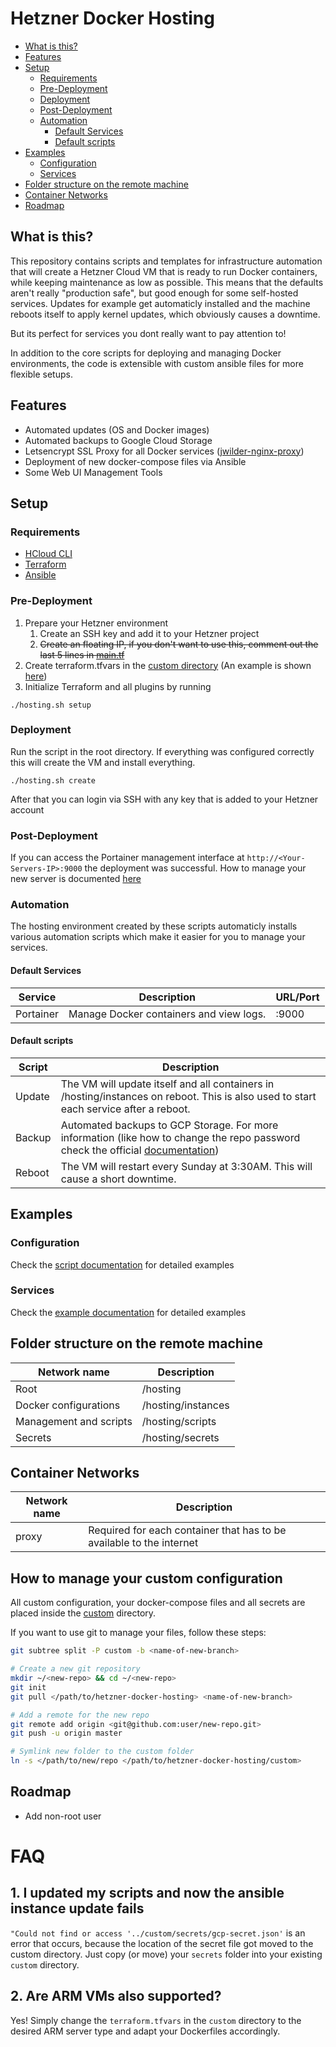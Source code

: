 # Hetzner Docker Hosting

  * [What is this?](#what-is-this-)
  * [Features](#features)
  * [Setup](#setup)
    + [Requirements](#requirements)
    + [Pre-Deployment](#pre-deployment)
    + [Deployment](#deployment)
    + [Post-Deployment](#post-deployment)
    + [Automation](#automation)
      - [Default Services](#default-services)
      - [Default scripts](#default-scripts)
  * [Examples](#examples)
    + [Configuration](#configuration)
    + [Services](#services)
  * [Folder structure on the remote machine](#folder-structure-on-the-remote-machine)
  * [Container Networks](#container-networks)
  * [Roadmap](#roadmap)


## What is this?
This repository contains scripts and templates for infrastructure automation that will create a Hetzner Cloud VM that is ready to run Docker containers, while keeping maintenance as low as possible. This means that the defaults aren't really "production safe", but good enough for some self-hosted services. Updates for example get automaticly installed and the machine reboots itself to apply kernel updates, which obviously causes a downtime. 

But its perfect for services you dont really want to pay attention to!

In addition to the core scripts for deploying and managing Docker environments, the code is extensible with custom ansible files for more flexible setups.

## Features
* Automated updates (OS and Docker images)
* Automated backups to Google Cloud Storage
* Letsencrypt SSL Proxy for all Docker services ([jwilder-nginx-proxy](https://github.com/nginx-proxy/nginx-proxy))
* Deployment of new docker-compose files via Ansible
* Some Web UI Management Tools


## Setup
### Requirements
* [HCloud CLI](https://github.com/hetznercloud/cli/releases)
* [Terraform](https://www.terraform.io/downloads.html)
* [Ansible](https://docs.ansible.com/ansible/latest/installation_guide/intro_installation.html)

### Pre-Deployment
1. Prepare your Hetzner environment
    1. Create an SSH key and add it to your Hetzner project
    2. ~~Create an floating IP, if you don't want to use this, comment out the last 5 lines in [main.tf](terraform/main.tf)~~
2. Create terraform.tfvars in the [custom directory](custom/) (An example is shown [here](docs/script-configuration.md))
3. Initialize Terraform and all plugins by running
```
./hosting.sh setup
```
### Deployment
Run the script in the root directory. If everything was configured correctly this will create the VM and install everything.
```
./hosting.sh create
```
After that you can login via SSH with any key that is added to your Hetzner account

### Post-Deployment
If you can access the Portainer management interface at ```http://<Your-Servers-IP>:9000``` the deployment was successful.
How to manage your new server is documented [here](docs/maintenance.md)

### Automation
The hosting environment created by these scripts automaticly installs various automation scripts which make it easier for you to manage your services.
#### Default Services
| Service | Description | URL/Port|
|--|--|--|
| Portainer | Manage Docker containers and view logs. | :9000 |

#### Default scripts
| Script | Description |
|--|--|
| Update | The VM will update itself and all containers in /hosting/instances on reboot. This is also used to start each service after a reboot. |
| Backup | Automated backups to GCP Storage. For more information (like how to change the repo password check the official [documentation](https://restic.readthedocs.io/en/latest/070_encryption.html))|
| Reboot | The VM will restart every Sunday at 3:30AM. This will cause a short downtime. |

## Examples
### Configuration
Check the [script documentation](docs/script-configuration.md) for detailed examples
### Services
Check the [example documentation](docs/example-configs.md) for detailed examples

## Folder structure on the remote machine
| Network name | Description |
|--|--|
|Root| /hosting|
| Docker configurations | /hosting/instances |
| Management and scripts | /hosting/scripts |
| Secrets | /hosting/secrets |

## Container Networks
| Network name | Description |
|--|--|
| proxy | Required for each container that has to be available to the internet |

## How to manage your custom configuration
All custom configuration, your docker-compose files and all secrets are placed inside the [custom](custom/) directory. 

If you want to use git to manage your files, follow these steps:
``` bash
git subtree split -P custom -b <name-of-new-branch>

# Create a new git repository
mkdir ~/<new-repo> && cd ~/<new-repo>
git init
git pull </path/to/hetzner-docker-hosting> <name-of-new-branch>

# Add a remote for the new repo
git remote add origin <git@github.com:user/new-repo.git>
git push -u origin master

# Symlink new folder to the custom folder
ln -s </path/to/new/repo </path/to/hetzner-docker-hosting/custom>
```

## Roadmap
* Add non-root user

# FAQ
## 1. I updated my scripts and now the ansible instance update fails
```"Could not find or access '../custom/secrets/gcp-secret.json'``` is an error that occurs, because the location of the secret file got moved to the custom directory. Just copy (or move) your ```secrets``` folder into your existing ```custom``` directory.

## 2. Are ARM VMs also supported?
Yes! Simply change the ```terraform.tfvars``` in the ```custom``` directory to the desired ARM server type and adapt your Dockerfiles accordingly.